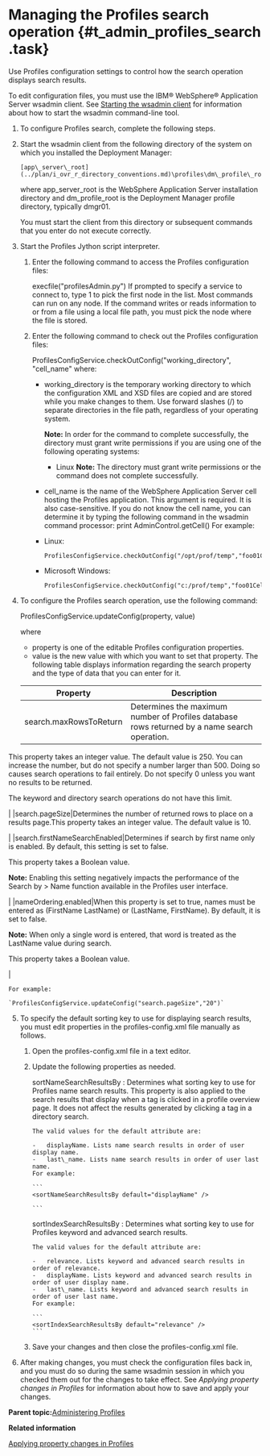 # Managing the Profiles search operation {#t_admin_profiles_search .task}

Use Profiles configuration settings to control how the search operation displays search results.

To edit configuration files, you must use the IBM® WebSphere® Application Server wsadmin client. See [Starting the wsadmin client](t_admin_wsadmin_starting.md) for information about how to start the wsadmin command-line tool.

1.  To configure Profiles search, complete the following steps.
2.  Start the wsadmin client from the following directory of the system on which you installed the Deployment Manager:

    ```
    [app\_server\_root](../plan/i_ovr_r_directory_conventions.md)\profiles\dm\_profile\_root\bin
    ```

    where app\_server\_root is the WebSphere Application Server installation directory and dm\_profile\_root is the Deployment Manager profile directory, typically dmgr01.

    You must start the client from this directory or subsequent commands that you enter do not execute correctly.

3.  Start the Profiles Jython script interpreter.

    1.  Enter the following command to access the Profiles configuration files:

        execfile\("profilesAdmin.py"\) If prompted to specify a service to connect to, type 1 to pick the first node in the list. Most commands can run on any node. If the command writes or reads information to or from a file using a local file path, you must pick the node where the file is stored.

    2.  Enter the following command to check out the Profiles configuration files:

        ProfilesConfigService.checkOutConfig\("working\_directory", "cell\_name" where:

        -   working\_directory is the temporary working directory to which the configuration XML and XSD files are copied and are stored while you make changes to them. Use forward slashes \(/\) to separate directories in the file path, regardless of your operating system.

            **Note:** In order for the command to complete successfully, the directory must grant write permissions if you are using one of the following operating systems:

            -   Linux
            **Note:** The directory must grant write permissions or the command does not complete successfully.

        -   cell\_name is the name of the WebSphere Application Server cell hosting the Profiles application. This argument is required. It is also case-sensitive. If you do not know the cell name, you can determine it by typing the following command in the wsadmin command processor: print AdminControl.getCell\(\)
        For example:

        -   Linux:

            ```
            ProfilesConfigService.checkOutConfig("/opt/prof/temp","foo01Cell01")
            ```

        -   Microsoft Windows:

            ```
            ProfilesConfigService.checkOutConfig("c:/prof/temp","foo01Cell01")
            ```

4.  To configure the Profiles search operation, use the following command:

    ProfilesConfigService.updateConfig\(property, value\)

    where

    -   property is one of the editable Profiles configuration properties.
    -   value is the new value with which you want to set that property.
    The following table displays information regarding the search property and the type of data that you can enter for it.

    |Property|Description|
    |--------|-----------|
    |search.maxRowsToReturn|Determines the maximum number of Profiles database rows returned by a name search operation.

This property takes an integer value. The default value is 250. You can increase the number, but do not specify a number larger than 500. Doing so causes search operations to fail entirely. Do not specify 0 unless you want no results to be returned.

The keyword and directory search operations do not have this limit.

|
    |search.pageSize|Determines the number of returned rows to place on a results page.This property takes an integer value. The default value is 10.

|
    |search.firstNameSearchEnabled|Determines if search by first name only is enabled. By default, this setting is set to false.

This property takes a Boolean value.

**Note:** Enabling this setting negatively impacts the performance of the Search by \> Name function available in the Profiles user interface.

|
    |nameOrdering.enabled|When this property is set to true, names must be entered as \(FirstName LastName\) or \(LastName, FirstName\). By default, it is set to false.

**Note:** When only a single word is entered, that word is treated as the LastName value during search.

This property takes a Boolean value.

|

    For example:

    `ProfilesConfigService.updateConfig("search.pageSize","20")`

5.  To specify the default sorting key to use for displaying search results, you must edit properties in the profiles-config.xml file manually as follows.

    1.  Open the profiles-config.xml file in a text editor.

    2.  Update the following properties as needed.

        sortNameSearchResultsBy
        :   Determines what sorting key to use for Profiles name search results. This property is also applied to the search results that display when a tag is clicked in a profile overview page. It does not affect the results generated by clicking a tag in a directory search.

            The valid values for the default attribute are:

            -   displayName. Lists name search results in order of user display name.
            -   last\_name. Lists name search results in order of user last name.
            For example:

            ```
            <sortNameSearchResultsBy default="displayName" />
            
            ```

        sortIndexSearchResultsBy
        :   Determines what sorting key to use for Profiles keyword and advanced search results.

            The valid values for the default attribute are:

            -   relevance. Lists keyword and advanced search results in order of relevance.
            -   displayName. Lists keyword and advanced search results in order of user display name.
            -   last\_name. Lists keyword and advanced search results in order of user last name.
            For example:

            ```
            <sortIndexSearchResultsBy default="relevance" />
            ```

    3.  Save your changes and then close the profiles-config.xml file.

6.  After making changes, you must check the configuration files back in, and you must do so during the same wsadmin session in which you checked them out for the changes to take effect. See *Applying property changes in Profiles* for information about how to save and apply your changes.


**Parent topic:**[Administering Profiles](../admin/c_admin_profiles_intro.md)

**Related information**  


[Applying property changes in Profiles](../admin/t_admin_profiles_save_changes.md)


